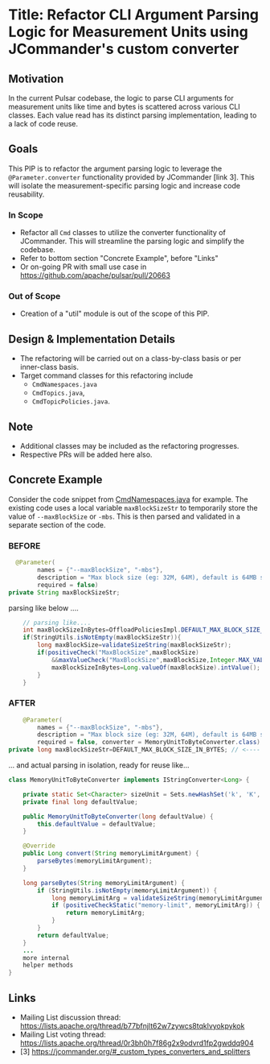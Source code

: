 # Title: Refactor CLI Argument Parsing Logic for Measurement Units using JCommander's custom converter

## Motivation

In the current Pulsar codebase, the logic to parse CLI arguments for measurement units like time and bytes is
scattered across various CLI classes. Each value read has its distinct parsing implementation, leading to a lack of code
reuse.

## Goals

This PIP is to refactor the argument parsing logic to leverage the `@Parameter.converter`
functionality provided by JCommander [link 3]. This will isolate the measurement-specific parsing logic and increase
code
reusability.

### In Scope

- Refactor all `Cmd` classes to utilize the converter functionality of JCommander. This will streamline the parsing
  logic and simplify the codebase.
- Refer to bottom section "Concrete Example", before "Links"
- Or on-going PR with small use case in https://github.com/apache/pulsar/pull/20663

### Out of Scope

- Creation of a "util" module is out of the scope of this PIP.

## Design & Implementation Details

- The refactoring will be carried out on a class-by-class basis or per inner-class basis.
- Target command classes for this refactoring include
    - `CmdNamespaces.java`
    - `CmdTopics.java`,
    - `CmdTopicPolicies.java`.

## Note

- Additional classes may be included as the refactoring progresses.
- Respective PRs will be added here also.

## Concrete Example

Consider the code snippet
from [CmdNamespaces.java](https://github.com/apache/pulsar/blob/200fb562dd4437857ccaba3850bd64b0a9a50b3c/pulsar-client-tools/src/main/java/org/apache/pulsar/admin/cli/CmdNamespaces.java#L2352-L2359)
for example. The existing code uses a local variable `maxBlockSizeStr` to temporarily store the value
of `--maxBlockSize` or `-mbs`. This is then parsed and validated in a separate section of the code.

### BEFORE

```java
  @Parameter(
        names = {"--maxBlockSize", "-mbs"},
        description = "Max block size (eg: 32M, 64M), default is 64MB s3 and google-cloud-storage requires this parameter",
        required = false)
private String maxBlockSizeStr;
```

parsing like below ....

```java
    // parsing like....
    int maxBlockSizeInBytes=OffloadPoliciesImpl.DEFAULT_MAX_BLOCK_SIZE_IN_BYTES;
    if(StringUtils.isNotEmpty(maxBlockSizeStr)){
        long maxBlockSize=validateSizeString(maxBlockSizeStr);
        if(positiveCheck("MaxBlockSize",maxBlockSize)
            &&maxValueCheck("MaxBlockSize",maxBlockSize,Integer.MAX_VALUE)) {
            maxBlockSizeInBytes=Long.valueOf(maxBlockSize).intValue();
        }
    }
```

### AFTER

```java
    @Parameter(
        names = {"--maxBlockSize", "-mbs"},
        description = "Max block size (eg: 32M, 64M), default is 64MB s3 and google-cloud-storage requires this parameter",
        required = false, converter = MemoryUnitToByteConverter.class) // <--- parsing logic "inline" easy to follow
private long maxBlockSizeStr=DEFAULT_MAX_BLOCK_SIZE_IN_BYTES; // <---- default value in line
```

... and actual parsing in isolation, ready for reuse like...

```java
class MemoryUnitToByteConverter implements IStringConverter<Long> {

    private static Set<Character> sizeUnit = Sets.newHashSet('k', 'K', 'm', 'M', 'g', 'G', 't', 'T');
    private final long defaultValue;

    public MemoryUnitToByteConverter(long defaultValue) {
        this.defaultValue = defaultValue;
    }

    @Override
    public Long convert(String memoryLimitArgument) {
        parseBytes(memoryLimitArgument);
    }

    long parseBytes(String memoryLimitArgument) {
        if (StringUtils.isNotEmpty(memoryLimitArgument)) {
            long memoryLimitArg = validateSizeString(memoryLimitArgument);
            if (positiveCheckStatic("memory-limit", memoryLimitArg)) {
                return memoryLimitArg;
            }
        }
        return defaultValue;
    }
    ...
    more internal
    helper methods
}
```

## Links

- Mailing List discussion thread: https://lists.apache.org/thread/b77bfnjlt62w7zywcs8tqklvyokpykok
- Mailing List voting thread: https://lists.apache.org/thread/0r3bh0h7f86g2x9odvrd1fp2gwddq904
- [3] https://jcommander.org/#_custom_types_converters_and_splitters
